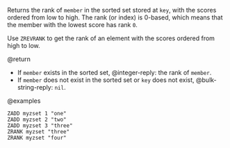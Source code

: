 Returns the rank of `member` in the sorted set stored at `key`, with the scores
ordered from low to high. The rank (or index) is 0-based, which means that the
member with the lowest score has rank `0`.

Use `ZREVRANK` to get the rank of an element with the scores ordered from high
to low.

@return

- If `member` exists in the sorted set, @integer-reply: the rank of `member`.
- If `member` does not exist in the sorted set or `key` does not exist,
  @bulk-string-reply: `nil`.

@examples

```cli
ZADD myzset 1 "one"
ZADD myzset 2 "two"
ZADD myzset 3 "three"
ZRANK myzset "three"
ZRANK myzset "four"
```
